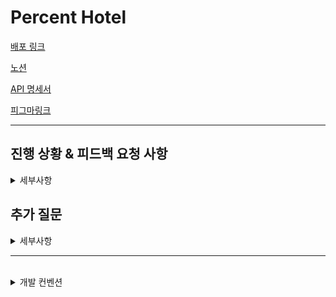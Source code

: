 # Percent Hotel

[배포 링크](https://percenthotel.web.app/)

[노션](https://www.notion.so/Front-End-6ac236829702439bab5827147862f0a4?pvs=4)

[API 명세서](https://www.notion.so/API-1f719ecae72c41a6b56f0c51ba23c3ac)

[피그마링크](https://www.figma.com/file/Ci0WNO2vuruoU655e50XS3/7%EC%A1%B0-%ED%94%BC%EA%B7%B8%EB%A7%88?type=design&node-id=19%3A10567&mode=design&t=ZJataIUNrBE5N59F-1)

<hr>

## 진행 상황 & 피드백 요청 사항

<details>
<summary>세부사항</summary>

### 로그인 / 회원가입 / 비밀번호 찾기 페이지

- 각 페이지 마크업 / API 연결 완료
- **설명**
  - 각 페이지에서 사용하는 API 등을 훅 등으로 분리하지 않고 아직 같은 페이지 안에 로직 작성
    - 로그인, 회원가입등의 로직은 캐싱이 필요하다고 생각되지 않아 react-query를 사용하지 않고 axios만을 사용
  - axios를 사용하고 있는데, 로그인, 회원가입 등의 로직은 아직 intercepter 등을 사용하지 않음
    - 추후 토큰 재발급 등의 로직을 위해 intercepter 혹은 커스텀 훅 등을 작성해야할 필요성 느껴짐
  - 각 페이지에 react-hook-form을 도입하여 정보 기입시 페이지 렌더링 및 컴포넌트 내 로직 최소화
  - 아직 로그인 후 유저 정보 및 access, refresh 토큰을 localStorage에 저장하고 있어 개선 필요.
    - 방법을 권장해주시면 감사하겠습니다!

### 상품 상세 페이지

- 마크업 완료
- msw 목서버 연결 완료
- 캐러셀 컴포넌트 유닛테스트 진행 완료
- 위치정보 카카오 map api 연동 예정

### 양도글 작성 페이지 (양도할 예약내역 선택 / 양도 가격설정 페이지)

- 각 페이지 마크업 완료
- msw 목서버 연결
- 양도할 예약 내역 데이터를 양도 가격설정 페이지로 전달할 때 전역변수 사용
  - zustand-persist로 새로고침 시 데이터 유실 방지
- 기획적인 예외 처리 진행 (처음 판매할 때 원하는 가격이 1차 가격, N시간 안에 안 팔리면 자동 인하된 가격이 2차 가격)
  - 1차 가격을 설정하지 않고 2차 가격 설정 못하도록 설정
  - 1차 가격보다 2차 가격을 높게 설정 못하도록 설정
  - 1차/2차 모두 설정되어 있는 상황에서 1차 가격을 2차 가격보다 내리면 2차 가격은 자동적으로 1차 가격보다 1000원 낮게 설정
  - 가격 설정 시 십의자리 이하 가격은 내림 처리 (123,456원 → 123,400원)

### 마이페이지

- 프로필 변경
  - 마크업 / API 연동 완료
  - 이름과 전화번호 변경이 개별적으로 진행될 수 있도록 컴포넌트 분리
- 로그아웃 기능
  - 마크업 / API 연동 완료
- 정산 계좌 관리
  - 마크업 진행중

### 공통컴포넌트 (헤더/ 바텀네비게이션/ 토스트메시지)

- 헤더와 바텀네비게이션은 useLocation을 이용하여 url에 따라 조건적으로 렌더됨
- 토스트 메시지는 전역변수로 원하는 시기에 useEffect를 통해서 관리
</details>

## 추가 질문

<details>
<summary>세부사항</summary>

### 질문1. 특정페이지에서 공통 헤더, 푸터를 다르게 보여줘야 할 때 설계를 어떻게 하는게 좋을까요?

현재 react-router-dom의 outlet를 이용해서 밑과 같은 구조로 레이아웃 래퍼를 사용 중입니다.

```jsx
function App() {
  return (
    <Layout>
      {" "}
      // 헤더, 푸터 포함된 래퍼
      <Outlet />
    </Layout>
  );
}
```

특정 라우터에선 레이아웃 래퍼 안의 헤더와 푸터를 사용하지 않아야할 땐 어떤식으로 설계하는게 좋을까요?

```tsx
// in Layout
// 첫 번째 시도
const { pathname } = useLocation()

const isHeaderOn = ![ // 제외해야될 PATH들의 배열
    PATH.LOGIN as string,
    PATH.DETAIL_ROOM as string,
  ].includes(pathname);

return (
    <S.Container>
      {isHeaderOn && <Header />} // isHeaderOn 변수에 따라 조건적 렌더
      <S.Wrapper
        $isHeaderOn={isHeaderOn} //
        $isBottomNavOn={isBottomNavOn}
      >
        {children}
      </S.Wrapper>
      // ...
```

1차적으론 route의 PATH들과 useLocation으로 받아온 pathname이 같은지 판별해서 처리하고 있었는데 ‘/:id’ 같은 동적 라우팅이 되는 페이지는 정확히 걸러내지 못했습니다.

```jsx
// 두 번째 시도
const pathsToExclude = [PATH.LOGIN, PATH.DETAIL_ROOM, PATH.YANOLJA_ACCOUNT];
const isHeaderOn = !pathsToExclude.some((path) => pathname.includes(path));
let isBottomNavOn = !pathsToExclude.some((path) => pathname.includes(path));
```

2차적으로는 useLocation의 pathname기준으로 route의 path를 포함하고 있는지로 개선했는데,

동적 라우팅도 대응할 수 있지만 `/product`만 포함해야되는데 `/product/detail`이 있는 경우에 이것까지 포함합니다.

</details>

<hr>
<br/>

<details>
<summary>개발 컨벤션</summary>

## branch

- main
  - 배포 브랜치 (firebase web hosting with github action)
- feature

  - 기능 개발 및 기타 개인 작업 브랜치
  - feature/{issue-number}-{feature-name}
    - ex) feature/#123-mainpage

## Responsive Strategy

> display: flex; <br>
> min-width: 360px; <br>
> max-width: 768px; <br>

1. 컴포넌트의 width는 가변값(%) 사용을 권장합니다.
2. 컴포넌트의 height만 고정값(px)를 사용을 권장합니다.
3. 되도록 Layout(Wrapper)가 되는 컴포넌트에 min-width/max-width 너비를 설정합니다.(내용이 되는 컴포넌트엔 %만 설정할 수 있도록)

## 네이밍 컨벤션

- **폴더명**: camelCase
- **컴포넌트/스타일 명**: PascalCase

- **~~index.tsx~~**는 페이지 컴포넌트 상관없이 모두 사용하지 않기

  (페이지/컴포넌트 이름 통일성을 위함)

- **스타일 파일**: xxx.style.ts

- **함수 선언 (~~function~~ vs 화살표)**: 화살표 함수(리액트 snippet → rafce)
- **export default:** 컴포넌트**(**파일 하단) / 스타일(개별)

## 코드 리뷰 규칙

- 19시 이전 pr → 21시 전에 코드리뷰 진행
- 19시 이후 pr → 익일 12시 전에 코드리뷰 진행

## 머지 규칙

- 반드시 담당자가 Approved된 PR merge 진행

## PR & Issue 컨벤션

label로 잘 보여지기 때문에 commit type은 붙이지 않고 작성

```

PR: [#27] 게시물 작성 기능 추가

Issue: 게시물 작성 기능 추가
```

</details>

